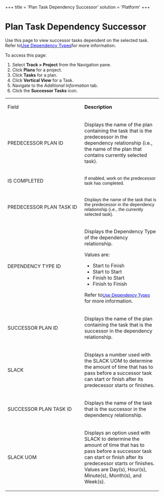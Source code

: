 +++
title = 'Plan Task Dependency Successor'
solution = 'Platform'
+++

# Plan Task Dependency Successor

<div class="use">

Use this page to view successor tasks dependent on the selected task.
Refer to[<span style="font-size: 11.0pt;color: #0000ff;">Use Dependency
Types</span>](../Use_Cases/Use_Dependency_Types)<span style="font-size: 11.0pt;">for
more information.</span>

</div>

To access this page:

1.  Select <span style="font-weight: bold;">Track \>
    </span>**Project** from the Navigation pane.
2.  Click **Plans** for a project.
3.  Click **Tasks** for a plan.
4.  Click **Vertical View** for a Task.
5.  Navigate to the *Additional Information* tab.
6.  Click the **Successor Tasks** icon.

<table>
<colgroup>
<col style="width: 50%" />
<col style="width: 50%" />
</colgroup>
<tbody>
<tr class="odd">
<td><p>Field</p></td>
<td><p><strong>Description</strong></p></td>
</tr>
<tr class="even">
<td><p>PREDECESSOR PLAN ID</p></td>
<td><p>Displays the name of the plan containing the task that is the predecessor in the dependency relationship (i.e., the name of the plan that contains currently selected task).</p></td>
</tr>
<tr class="odd">
<td><p>IS COMPLETED</p></td>
<td><p><span style="font-size: 11.0pt;font-family: Arial, sans-serif;">If enabled, work on the predecessor task has completed.</span></p></td>
</tr>
<tr class="even">
<td><p>PREDECESSOR PLAN TASK ID</p></td>
<td><p><span style="font-size: 11.0pt;font-family: Arial, sans-serif;">Displays the name of the task that is the predecessor in the dependency relationship (i.e., the currently selected task).</span></p></td>
</tr>
<tr class="odd">
<td><p>DEPENDENCY TYPE ID</p></td>
<td><p>Displays the Dependency Type of the dependency relationship.</p>
<p>Values are:</p>
<ul>
<li>Start to Finish</li>
<li>Start to Start</li>
<li>Finish to Start</li>
<li>Finish to Finish</li>
</ul>
<p>Refer to<a href="../Use_Cases/Use_Dependency_Types"><span style="font-size: 11.0pt;font-family: Arial, sans-serif;color: #0000ff;">Use Dependency Types</span></a> for more information.</p></td>
</tr>
<tr class="even">
<td><p>SUCCESSOR PLAN ID</p></td>
<td><p>Displays the name of the plan containing the task that is the successor in the dependency relationship.</p></td>
</tr>
<tr class="odd">
<td><p>SLACK</p></td>
<td><p>Displays a number used with the SLACK UOM to determine the amount of time that has to pass before a successor task can start or finish after its predecessor starts or finishes.</p></td>
</tr>
<tr class="even">
<td><p>SUCCESSOR PLAN TASK ID</p></td>
<td><p>Displays the name of the task that is the successor in the dependency relationship.</p></td>
</tr>
<tr class="odd">
<td><p>SLACK UOM</p></td>
<td><p>Displays an option used with SLACK to determine the amount of time that has to pass before a successor task can start or finish after its predecessor starts or finishes. Values are Day(s), Hour(s), Minute(s), Month(s), and Week(s).</p></td>
</tr>
</tbody>
</table>
